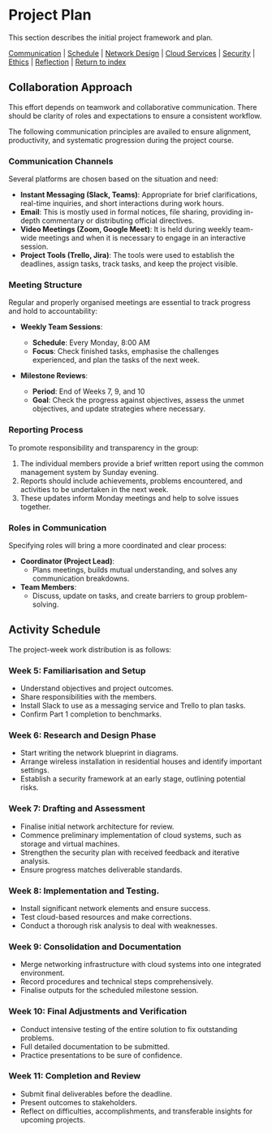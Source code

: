 # Project Plan
This section describes the initial project framework and plan.

[Communication](#Collaboration-Approach) | [Schedule](#Activity-Schedule) | [Network Design](./network.md) | [Cloud Services](./cloud.md) | [Security](./security.md) | [Ethics](./ethics.md) | [Reflection](./reflection.md) | [Return to index](./README.md)


## Collaboration Approach
This effort depends on teamwork and collaborative communication. There should be clarity of roles and expectations to ensure a consistent workflow.

The following communication principles are availed to ensure alignment, productivity, and systematic progression during the project course.

### Communication Channels
Several platforms are chosen based on the situation and need:
- **Instant Messaging (Slack, Teams)**: Appropriate for brief clarifications, real-time inquiries, and short interactions during work hours.
- **Email**: This is mostly used in formal notices, file sharing, providing in-depth commentary or distributing official directives.
- **Video Meetings (Zoom, Google Meet)**: It is held during weekly team-wide meetings and when it is necessary to engage in an interactive session.
- **Project Tools (Trello, Jira)**: The tools were used to establish the deadlines, assign tasks, track tasks, and keep the project visible.


### Meeting Structure
Regular and properly organised meetings are essential to track progress and hold to accountability:

- **Weekly Team Sessions**:
  - **Schedule**: Every Monday, 8:00 AM
  - **Focus**: Check finished tasks, emphasise the challenges experienced, and plan the tasks of the next week.

- **Milestone Reviews**:
  - **Period**: End of Weeks 7, 9, and 10
  - **Goal**: Check the progress against objectives, assess the unmet objectives, and update strategies where necessary.

### Reporting Process

To promote responsibility and transparency in the group:

1. The individual members provide a brief written report using the common management system by Sunday evening.
2. Reports should include achievements, problems encountered, and activities to be undertaken in the next week.
3. These updates inform Monday meetings and help to solve issues together.

### Roles in Communication
Specifying roles will bring a more coordinated and clear process:
- **Coordinator (Project Lead)**:
  - Plans meetings, builds mutual understanding, and solves any communication breakdowns.
- **Team Members**:
  - Discuss, update on tasks, and create barriers to group problem-solving.


## Activity Schedule
The project-week work distribution is as follows:

### Week 5: Familiarisation and Setup
- Understand objectives and project outcomes.
- Share responsibilities with the members.
- Install Slack to use as a messaging service and Trello to plan tasks.
- Confirm Part 1 completion to benchmarks.

### Week 6: Research and Design Phase
- Start writing the network blueprint in diagrams.
- Arrange wireless installation in residential houses and identify important settings.
- Establish a security framework at an early stage, outlining potential risks.

### Week 7: Drafting and Assessment
- Finalise initial network architecture for review.
- Commence preliminary implementation of cloud systems, such as storage and virtual machines.
- Strengthen the security plan with received feedback and iterative analysis.
- Ensure progress matches deliverable standards.

### Week 8: Implementation and Testing.
- Install significant network elements and ensure success.
- Test cloud-based resources and make corrections.
- Conduct a thorough risk analysis to deal with weaknesses.

### Week 9: Consolidation and Documentation
- Merge networking infrastructure with cloud systems into one integrated environment.
- Record procedures and technical steps comprehensively.
- Finalise outputs for the scheduled milestone session.

### Week 10: Final Adjustments and Verification
- Conduct intensive testing of the entire solution to fix outstanding problems.
- Full detailed documentation to be submitted.
- Practice presentations to be sure of confidence.

### Week 11: Completion and Review
- Submit final deliverables before the deadline.
- Present outcomes to stakeholders.
- Reflect on difficulties, accomplishments, and transferable insights for upcoming projects.
